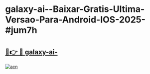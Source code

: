 # galaxy-ai--Baixar-Gratis-Ultima-Versao-Para-Android-IOS-2025-#jum7h

# <h2><a href="https://ainizakaria.my?title=galaxy-ai-&ref=25M">🔗👉 🔴 galaxy-ai-</a></h2>

[![acn](https://github.com/user-attachments/assets/0f9c940e-d8b0-45ae-aac7-cd30a18b3e1c)](https://ainizakaria.my?title=galaxy-ai-&ref=25M)

